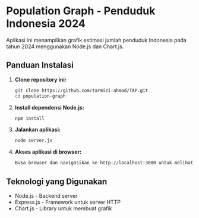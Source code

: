 # Population Graph - Penduduk Indonesia 2024

Aplikasi ini menampilkan grafik estimasi jumlah penduduk Indonesia pada tahun 2024 menggunakan Node.js dan Chart.js.

## Panduan Instalasi

1. **Clone repository ini:**

   ```bash
   git clone https://github.com/tarmizi-ahmad/TAP.git
   cd population-graph

2. **Install dependensi Node.js:**

   ```bash
   npm install

3. **Jalankan aplikasi:**

   ```bash
   node server.js

4. **Akses aplikasi di browser:**

   ```bash
   Buka browser dan navigasikan ke http://localhost:3000 untuk melihat grafik penduduk Indonesia 2024.

## Teknologi yang Digunakan
- Node.js - Backend server
- Express.js - Framework untuk server HTTP
- Chart.js - Library untuk membuat grafik
